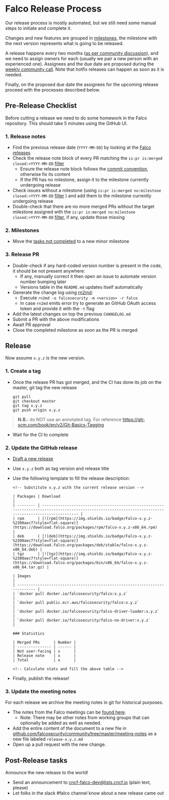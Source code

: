 # Falco Release Process

Our release process is mostly automated, but we still need some manual steps to initiate and complete it.

Changes and new features are grouped in [milestones](https://github.com/falcosecurity/falco/milestones), the milestone with the next version represents what is going to be released.

A release happens every two months ([as per community discussion](https://github.com/falcosecurity/community/blob/master/meeting-notes/2020-09-30.md#agenda)), and we need to assign owners for each (usually we pair a new person with an experienced one). Assignees and the due date are proposed during the [weekly community call](https://github.com/falcosecurity/community). Note that hotfix releases can happen as soon as it is needed.

Finally, on the proposed due date the assignees for the upcoming release proceed with the processes described below.

## Pre-Release Checklist

Before cutting a release we need to do some homework in the Falco repository. This should take 5 minutes using the GitHub UI.

### 1. Release notes
- Find the previous release date (`YYYY-MM-DD`) by looking at the [Falco releases](https://github.com/falcosecurity/falco/releases)
- Check the release note block of every PR matching the `is:pr is:merged closed:>YYYY-MM-DD` [filter](https://github.com/falcosecurity/falco/pulls?q=is%3Apr+is%3Amerged+closed%3A%3EYYYY-MM-DD)
    - Ensure the release note block follows the [commit convention](https://github.com/falcosecurity/.github/blob/master/CONTRIBUTING.md#commit-convention), otherwise fix its content
    - If the PR has no milestone, assign it to the milestone currently undergoing release
- Check issues without a milestone (using `is:pr is:merged no:milestone closed:>YYYY-MM-DD` [filter](https://github.com/falcosecurity/falco/pulls?q=is%3Apr+is%3Amerged+no%3Amilestone+closed%3A%3EYYYY-MM-DD) ) and add them to the milestone currently undergoing release
- Double-check that there are no more merged PRs without the target milestone assigned with the `is:pr is:merged no:milestone closed:>YYYY-MM-DD` [filter](https://github.com/falcosecurity/falco/pulls?q=is%3Apr+is%3Amerged+no%3Amilestone+closed%3A%3EYYYY-MM-DD), if any, update those missing

### 2. Milestones

- Move the [tasks not completed](https://github.com/falcosecurity/falco/pulls?q=is%3Apr+is%3Aopen) to a new minor milestone

### 3. Release PR

- Double-check if any hard-coded version number is present in the code, it should be not present anywhere:
    - If any, manually correct it then open an issue to automate version number bumping later
    - Versions table in the `README.md` updates itself automatically
- Generate the change log using [rn2md](https://github.com/leodido/rn2md):
    - Execute `rn2md -o falcosecurity -m <version> -r falco`
    - In case `rn2md` emits error try to generate an GitHub OAuth access token and provide it with the `-t` flag
- Add the latest changes on top the previous `CHANGELOG.md`
- Submit a PR with the above modifications
- Await PR approval
- Close the completed milestone as soon as the PR is merged

## Release

Now assume `x.y.z` is the new version.

### 1. Create a tag

- Once the release PR has got merged, and the CI has done its job on the master, git tag the new release

    ```
    git pull
    git checkout master
    git tag x.y.z
    git push origin x.y.z
    ```

> **N.B.**: do NOT use an annotated tag. For reference https://git-scm.com/book/en/v2/Git-Basics-Tagging

- Wait for the CI to complete

### 2. Update the GitHub release

- [Draft a new release](https://github.com/falcosecurity/falco/releases/new)
- Use `x.y.z` both as tag version and release title
- Use the following template to fill the release description:
    ```
    <!-- Substitute x.y.z with the current release version -->

    | Packages | Download                                                                                                                                               |
    | -------- | ------------------------------------------------------------------------------------------------------------------------------------------------------ |
    | rpm      | [![rpm](https://img.shields.io/badge/Falco-x.y.z-%2300aec7?style=flat-square)](https://download.falco.org/packages/rpm/falco-x.y.z-x86_64.rpm)        |
    | deb      | [![deb](https://img.shields.io/badge/Falco-x.y.z-%2300aec7?style=flat-square)](https://download.falco.org/packages/deb/stable/falco-x.y.z-x86_64.deb) |
    | tgz      | [![tgz](https://img.shields.io/badge/Falco-x.y.z-%2300aec7?style=flat-square)](https://download.falco.org/packages/bin/x86_64/falco-x.y.z-x86_64.tar.gz) |

    | Images                                                                      |
    | --------------------------------------------------------------------------- |
    | `docker pull docker.io/falcosecurity/falco:x.y.z`                           |
    | `docker pull public.ecr.aws/falcosecurity/falco:x.y.z`                      |
    | `docker pull docker.io/falcosecurity/falco-driver-loader:x.y.z`             |
    | `docker pull docker.io/falcosecurity/falco-no-driver:x.y.z`                 |

    ### Statistics

    | Merged PRs      | Number |
    | --------------- | ------ |
    | Not user-facing | x      |
    | Release note    | x      |
    | Total           | x      |

    <!-- Calculate stats and fill the above table -->
    ```

- Finally, publish the release!

### 3. Update the meeting notes

For each release we archive the meeting notes in git for historical purposes.

 - The notes from the Falco meetings can be [found here](https://hackmd.io/3qYPnZPUQLGKCzR14va_qg).
    - Note: There may be other notes from working groups that can optionally be added as well as needed.
 - Add the entire content of the document to a new file in [github.com/falcosecurity/community/tree/master/meeting-notes](https://github.com/falcosecurity/community/tree/master/meeting-notes) as a new file labeled `release-x.y.z.md`
 - Open up a pull request with the new change.


## Post-Release tasks

Announce the new release to the world!

- Send an announcement to cncf-falco-dev@lists.cncf.io (plain text, please)
- Let folks in the slack #falco channel know about a new release came out
